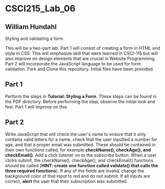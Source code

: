 # CSCI215_Lab_06

## William Hundahl

Styling and validating a form

This will be a two-part lab. Part 1 will consist of creating a form in HTML and style in CSS. This will emphasize skill that were learned in CSCI-115 but will also improve on design elements that are crucial in Website Programming. Part 2 will incorporate the JavaScript language to be used for form validation. Fork and Clone this repository. Initial files have been provided.

## Part 1
Perform the steps in **Tutorial: Styling a Form**. These steps can be found in the PDF directory. Before performing the step, observe the initial look and feel. Part 1 will improve on this.

## Part 2
Write JavaScript that will check the user's name to ensure that it only contains valid letters for a name, check that the user inputted a number for age, and that a proper email was submitted. These should be contained in their own functions called, for example **checkName(), checkAge(), and checkEmail()**. Add a click listener on to the subscribe button. When a user clicks submit, the checkName(), checkAge(), and checkEmail() functions should be called (**HINT: create one function called validate() that calls the three required functions**). If any of the fields are invalid, change the background color of that input to red and do not submit. If all inputs are correct, **alert** the user that their subscription was submitted. 


